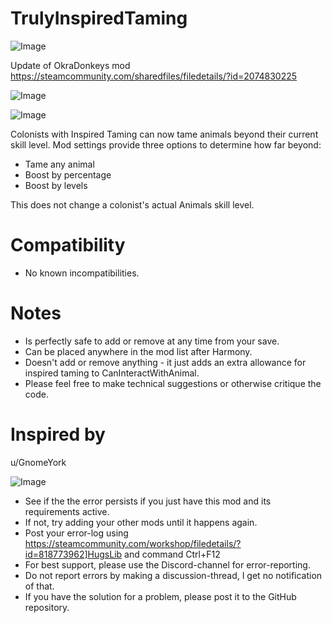 # TrulyInspiredTaming

![Image](https://i.imgur.com/buuPQel.png)

Update of OkraDonkeys mod
https://steamcommunity.com/sharedfiles/filedetails/?id=2074830225

![Image](https://i.imgur.com/pufA0kM.png)

	
![Image](https://i.imgur.com/Z4GOv8H.png)

Colonists with Inspired Taming can now tame animals beyond their current skill level.
Mod settings provide three options to determine how far beyond:
- Tame any animal
- Boost by percentage
- Boost by levels

This does not change a colonist's actual Animals skill level.

# Compatibility

- No known incompatibilities.

# Notes

- Is perfectly safe to add or remove at any time from your save.
- Can be placed anywhere in the mod list after Harmony.
- Doesn't add or remove anything - it just adds an extra allowance for inspired taming to CanInteractWithAnimal.
- Please feel free to make technical suggestions or otherwise critique the code.

# Inspired by

u/GnomeYork

![Image](https://i.imgur.com/PwoNOj4.png)



-  See if the the error persists if you just have this mod and its requirements active.
-  If not, try adding your other mods until it happens again.
-  Post your error-log using https://steamcommunity.com/workshop/filedetails/?id=818773962]HugsLib and command Ctrl+F12
-  For best support, please use the Discord-channel for error-reporting.
-  Do not report errors by making a discussion-thread, I get no notification of that.
-  If you have the solution for a problem, please post it to the GitHub repository.


